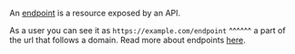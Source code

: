 An [endpoint](https://en.wikipedia.org/wiki/Endpoint_interface) is a resource exposed by an API.

As a user you can see it as `https://example.com/endpoint`
                                        ^^^^^^
a part of the url that follows a domain.
Read more about endpoints [here](https://www.techtarget.com/searchapparchitecture/definition/API-endpoint).